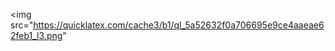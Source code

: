 <!-- рендерим через CodeCogs: -->
<img 
  src="https://quicklatex.com/cache3/b1/ql_5a52632f0a706695e9ce4aaeae62feb1_l3.png"

